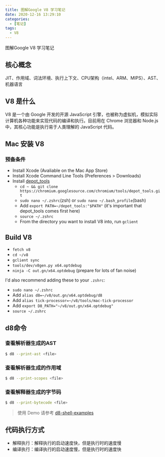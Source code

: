 ```yaml
---
title: 图解Google V8 学习笔记
date: 2020-12-16 13:29:10
categories:
  - [笔记]
tags:
  - V8
---
```


图解Google V8 学习笔记

<!--more-->

## 核心概念

JIT、作用域、词法环境、执行上下文、CPU架构（intel、ARM、MIPS）、AST、机器语言

## V8 是什么

V8 是一个由 Google 开发的开源 JavaScript 引擎，也被称为虚拟机，模拟实际计算机各种功能来实现代码的编译和执行。目前用在 Chrome 浏览器和 Node.js 中，其核心功能是执行易于人类理解的 JavaScript 代码。

## Mac 安装 V8

### 预备条件

- Install Xcode (Avaliable on the Mac App Store)
- Install Xcode Command Line Tools (Preferences > Downloads)
- Install [depot_tools](https://www.chromium.org/developers/how-tos/install-depot-tools)
  - `cd ~ && git clone https://chromium.googlesource.com/chromium/tools/depot_tools.git`
  - `sudo nano ~/.zshrc`(zsh) or `sudo nano ~/.bash_profile`(bash)
  - Add `export PATH=~/depot_tools:"$PATH"` (it's important that depot_tools comes first here)
  - `source ~/.zshrc`
  - From the directory you want to install V8 into, run `gclient`

## Build V8

  - `fetch v8`
  - `cd ~/v8`
  - `gclient sync`
  - `tools/dev/v8gen.py x64.optdebug`
  - `ninja -C out.gn/x64.optdebug` (prepare for lots of fan noise)

  I'd also recommend adding these to your `.zshrc`:

  - `sudo nano ~/.zshrc`
  - Add `alias d8=~/v8/out.gn/x64.optdebug/d8`
  - Add `alias tick-processor=~/v8/tools/mac-tick-processor`
  - Add `export D8_PATH="~/v8/out.gn/x64.optdebug"`
  - `source ~/.zshrc`

## d8命令

### 查看解析器生成的AST

```sh
$ d8 --print-ast <file>
```

### 查看解析器生成的作用域

```sh
$ d8 --print-scopes <file>
```

### 查看解释器生成的字节码

```sh
$ d8 --print-bytecode <file>
```

> 使用 Demo 请参考 [d8-shell-examples](https://gist.github.com/kevincennis/0cd2138c78a07412ef21#d8-shell-examples)

## 代码执行方式

- 解释执行：解释执行的启动速度快，但是执行时的速度慢
- 编译执行：编译执行的启动速度慢，但是执行时的速度快